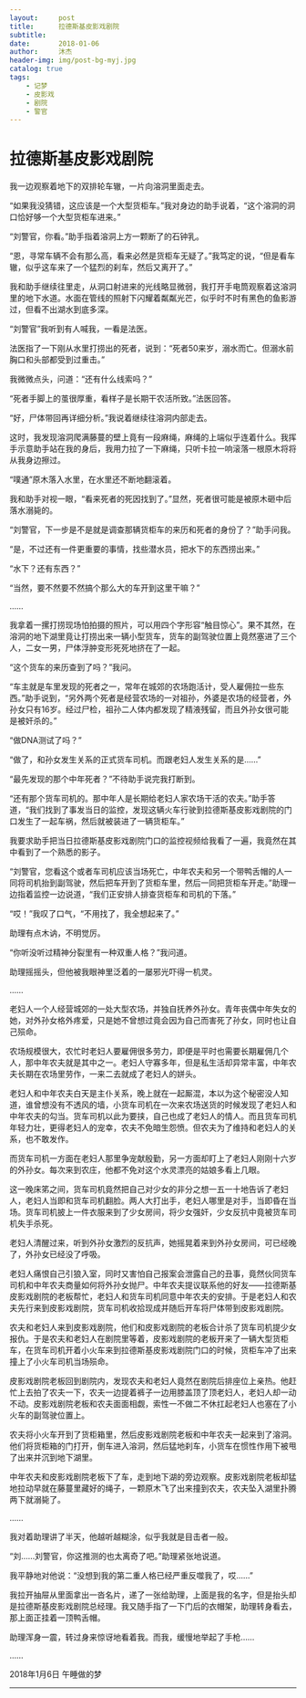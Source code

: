 ```yaml
---
layout:     post
title:      拉德斯基皮影戏剧院
subtitle:
date:       2018-01-06
author:     沐杰
header-img: img/post-bg-myj.jpg
catalog: true
tags:
    - 记梦
    - 皮影戏
    - 剧院
    - 警官
---
```


# 拉德斯基皮影戏剧院

我一边观察着地下的双排轮车辙，一片向溶洞里面走去。

“如果我没猜错，这应该是一个大型货柜车。”我对身边的助手说着，“这个溶洞的洞口恰好够一个大型货柜车进来。”

“刘警官，你看。”助手指着溶洞上方一颗断了的石钟乳。

“恩，寻常车辆不会有那么高，看来必然是货柜车无疑了。”我笃定的说，“但是看车辙，似乎这车来了一个猛烈的刹车，然后又离开了。”

我和助手继续往里走，从洞口射进来的光线略显微弱，我打开手电筒观察着这溶洞里的地下水道。水面在管线的照射下闪耀着粼粼光芒，似乎时不时有黑色的鱼影游过，但看不出湖水到底多深。

“刘警官”我听到有人喊我，一看是法医。

法医指了一下刚从水里打捞出的死者，说到：“死者50来岁，溺水而亡。但溺水前胸口和头部都受到过重击。”

我微微点头，问道：“还有什么线索吗？”

“死者手脚上的茧很厚重，看样子是长期干农活所致。”法医回答。

“好，尸体带回再详细分析。”我说着继续往溶洞内部走去。

这时，我发现溶洞爬满藤蔓的壁上竟有一段麻绳，麻绳的上端似乎连着什么。我挥手示意助手站在我的身后，我用力拉了一下麻绳，只听卡拉一响滚落一根原木将将从我身边擦过。

“噗通”原木落入水里，在水里还不断地翻滚着。

我和助手对视一眼，“看来死者的死因找到了。”显然，死者很可能是被原木砸中后落水溺毙的。

“刘警官，下一步是不是就是调查那辆货柜车的来历和死者的身份了？”助手问我。

“是，不过还有一件更重要的事情，找些潜水员，把水下的东西捞出来。”

“水下？还有东西？”

“当然，要不然要不然搞个那么大的车开到这里干嘛？”

……

我拿着一摞打捞现场怕拍摄的照片，可以用四个字形容“触目惊心”。果不其然，在溶洞的地下湖里竟让打捞出来一辆小型货车，货车的副驾驶位置上竟然塞进了三个人，二女一男，尸体浮肿变形死死地挤在了一起。

“这个货车的来历查到了吗？”我问。

“车主就是车里发现的死者之一，常年在城郊的农场跑活计，受人雇佣拉一些东西。”助手说到，“另外两个死者是经营农场的一对祖孙，外婆是农场的经营者，外孙女只有16岁。经过尸检，祖孙二人体内都发现了精液残留，而且外孙女很可能是被奸杀的。”

“做DNA测试了吗？”

“做了，和孙女发生关系的正式货车司机。而跟老妇人发生关系的是……”

“最先发现的那个中年死者？”不待助手说完我打断到。

“还有那个货车司机的。那中年人是长期给老妇人家农场干活的农夫。”助手答道，“我们找到了事发当日的监控，发现这辆火车行驶到拉德斯基皮影戏剧院的门口发生了一起车祸，然后就被装进了一辆货柜车。”

我要求助手把当日拉德斯基皮影戏剧院门口的监控视频给我看了一遍，我竟然在其中看到了一个熟悉的影子。

“刘警官，您看这个或者车司机应该当场死亡，中年农夫和另一个带鸭舌帽的人一同将司机抬到副驾驶，然后把车开到了货柜车里，然后一同把货柜车开走。”助理一边指着监控一边说道，“我们正安排人排查货柜车和司机的下落。”

“哎！”我叹了口气，“不用找了，我全想起来了。”

助理有点木讷，不明觉厉。

“你听没听过精神分裂里有一种双重人格？”我问道。

助理摇摇头，但他被我眼神里泛着的一屡邪光吓得一机灵。

……

老妇人一个人经营城郊的一处大型农场，并独自抚养外孙女。青年丧偶中年失女的她，对外孙女格外疼爱，只是她不曾想过竟会因为自己而害死了孙女，同时也让自己殒命。

农场规模很大，农忙时老妇人要雇佣很多劳力，即便是平时也需要长期雇佣几个人，那中年农夫就是其中之一。老妇人守寡多年，但是私生活却异常丰富，中年农夫长期在农场里劳作，一来二去就成了老妇人的姘头。

老妇人和中年农夫白天是主仆关系，晚上就在一起厮混，本以为这个秘密没人知道，谁曾想没有不透风的墙，小货车司机在一次来农场送货的时候发现了老妇人和中年农夫的勾当。货车司机以此为要挟，自己也成了老妇人的情人。而且货车司机年轻力壮，更得老妇人的宠幸，农夫不免暗生怨愤。但农夫为了维持和老妇人的关系，也不敢发作。

而货车司机一方面在老妇人那里争宠献殷勤，另一方面却盯上了老妇人刚刚十六岁的外孙女。每次来到农庄，他都不免对这个水灵漂亮的姑娘多看上几眼。

这一晚床笫之间，货车司机竟然把自己对少女的非分之想一五一十地告诉了老妇人，老妇人当即和货车司机翻脸。两人大打出手，老妇人哪里是对手，当即昏在当场。货车司机披上一件衣服来到了少女房间，将少女强奸，少女反抗中竟被货车司机失手杀死。

老妇人清醒过来，听到外孙女激烈的反抗声，她摇晃着来到外孙女房间，可已经晚了，外孙女已经没了呼吸。

老妇人痛恨自己引狼入室，同时又害怕自己报案会泄露自己的丑事，竟然伙同货车司机和中年农夫商量如何将外孙女抛尸。中年农夫提议联系他的好友——拉德斯基皮影戏剧院的老板帮忙，老妇人和货车司机同意中年农夫的安排。于是老妇人和农夫先行来到皮影戏剧院，货车司机收拾现成并随后开车将尸体带到皮影戏剧院。

农夫和老妇人来到皮影戏剧院，他们和皮影戏剧院的老板合计杀了货车司机提少女报仇。于是农夫和老妇人在剧院里等着，皮影戏剧院的老板开来了一辆大型货柜车，在货车司机开着小火车来到拉德斯基皮影戏剧院门口的时候，货柜车冲了出来撞上了小火车司机当场殒命。

皮影戏剧院老板回到剧院内，发现农夫和老妇人竟然在剧院后排座位上亲热。他赶忙上去拍了农夫一下，农夫一边提着裤子一边用膝盖顶了顶老妇人，老妇人却一动不动。皮影戏剧院老板和农夫面面相觑，索性一不做二不休扛起老妇人也塞在了小火车的副驾驶位置上。

农夫将小火车开到了货柜箱里，然后皮影戏剧院老板和中年农夫一起来到了溶洞。他们将货柜箱的门打开，倒车进入溶洞，然后猛地刹车，小货车在惯性作用下被甩了出来并沉到地下湖里。

中年农夫和皮影戏剧院老板下了车，走到地下湖的旁边观察。皮影戏剧院老板却猛地拉动早就在藤蔓里藏好的绳子，一颗原木飞了出来撞到农夫，农夫坠入湖里扑腾两下就溺毙了。

……

我对着助理讲了半天，他越听越糊涂，似乎我就是目击者一般。

“刘……刘警官，你这推测的也太离奇了吧。”助理紧张地说道。

我平静地对他说：“没想到我的第二重人格已经严重反噬我了，哎……”

我拉开抽屉从里面拿出一沓名片，递了一张给助理，上面是我的名字，但是抬头却是拉德斯基皮影戏剧院总经理。我又随手指了一下门后的衣帽架，助理转身看去，那上面正挂着一顶鸭舌帽。

助理浑身一震，转过身来惊讶地看着我。而我，缓慢地举起了手枪……

……

2018年1月6日 午睡做的梦

***
